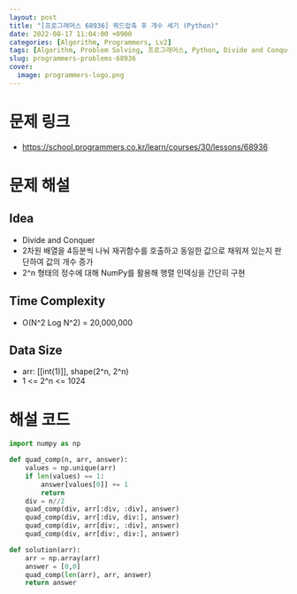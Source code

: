 ```yaml
---
layout: post
title: "[프로그래머스 68936] 쿼드압축 후 개수 세기 (Python)"
date: 2022-08-17 11:04:00 +0900
categories: [Algorithm, Programmers, Lv2]
tags: [Algorithm, Problem Solving, 프로그래머스, Python, Divide and Conquer]
slug: programmers-problems-68936
cover:
  image: programmers-logo.png
---
```


# 문제 링크
- https://school.programmers.co.kr/learn/courses/30/lessons/68936

# 문제 해설

## Idea
- Divide and Conquer
- 2차원 배열을 4등분씩 나눠 재귀함수를 호출하고 동일한 값으로 채워져 있는지 판단하여 값의 개수 증가
- 2^n 형태의 정수에 대해 NumPy를 활용해 행렬 인덱싱을 간단히 구현

## Time Complexity
- O(N^2 Log N^2) = 20,000,000

## Data Size
- arr: [[int(1)]], shape(2^n, 2^n)
- 1 <= 2^n <= 1024

# 해설 코드

```python
import numpy as np

def quad_comp(n, arr, answer):
    values = np.unique(arr)
    if len(values) == 1:
        answer[values[0]] += 1
        return
    div = n//2
    quad_comp(div, arr[:div, :div], answer)
    quad_comp(div, arr[:div, div:], answer)
    quad_comp(div, arr[div:, :div], answer)
    quad_comp(div, arr[div:, div:], answer)

def solution(arr):
    arr = np.array(arr)
    answer = [0,0]
    quad_comp(len(arr), arr, answer)
    return answer
```